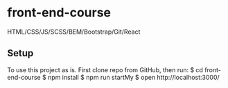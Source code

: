 # front-end-course
HTML/CSS/JS/SCSS/BEM/Bootstrap/Git/React

## Setup
To use this project as is. First clone repo from GitHub, then run:
$ cd front-end-course
$ npm install
$ npm run startMy
$ open http://localhost:3000/

